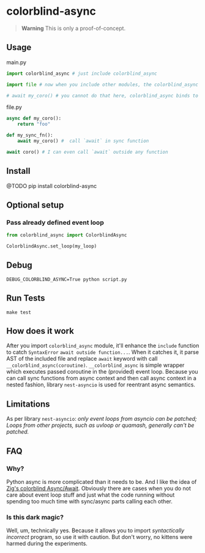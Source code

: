 # colorblind-async


> **Warning**
> This is only a proof-of-concept.


## Usage

main.py
```python
import colorblind_async # just include colorblind_async

import file # now when you include other modules, the colorblind_async will do it's job

# await my_coro() # you cannot do that here, colorblind_async binds to import statement and it won't work here
```

file.py
```python
async def my_coro():
    return "foo"

def my_sync_fn():
    await my_coro() #  call `await` in sync function

await coro() # I can even call `await` outside any function
```


## Install

@TODO pip install colorblind-async


## Optional setup

### Pass already defined event loop

```python
from colorblind_async import ColorblindAsync

ColorblindAsync.set_loop(my_loop)

```


## Debug

`DEBUG_COLORBLIND_ASYNC=True python script.py`


## Run Tests

`make test`



## How does it work

After you import `colorblind_async` module, it'll enhance the `include` function to catch `SyntaxError` `await outside function...`. When it catches it, it parse AST of the included file and replace `await` keyword with call `__colorblind_async(coroutine)`. `__colorblind_async` is simple wrapper which executes passed coroutine in the (provided) event loop.
Because you can call sync functions from async context and then call async context in a nested fashion, library `nest-asyncio` is used for reentrant async semantics.


## Limitations

As per library `nest-asyncio`: _only event loops from asyncio can be patched; Loops from other projects, such as uvloop or quamash, generally can't be patched._

## FAQ

### Why?

Python async is more complicated than it needs to be. And I like the idea of [Zig's colorblind Async/Await](https://kristoff.it/blog/zig-colorblind-async-await/). Obviously there are cases when you do not care about event loop stuff and just what the code running without spending too much time with sync/async parts calling each other.

### Is this dark magic?

Well, um, technically yes. Because it allows you to import _syntactically incorrect_ program, so use it with caution. But don't worry, no kittens were harmed during the experiments.

